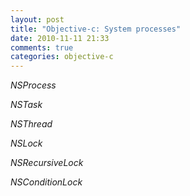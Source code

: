 ```yaml
---
layout: post
title: "Objective-c: System processes"
date: 2010-11-11 21:33
comments: true
categories: objective-c
---
```


*NSProcess*


*NSTask*


*NSThread*


*NSLock*


*NSRecursiveLock*


*NSConditionLock*


